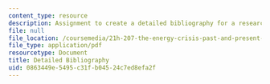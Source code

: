 ```yaml
---
content_type: resource
description: Assignment to create a detailed bibliography for a research paper.
file: null
file_location: /coursemedia/21h-207-the-energy-crisis-past-and-present-fall-2010/0863449e5495c31fb04524c7ed8efa2f_MIT21H_207F10_bibliography.pdf
file_type: application/pdf
resourcetype: Document
title: Detailed Bibliography
uid: 0863449e-5495-c31f-b045-24c7ed8efa2f
---
```

